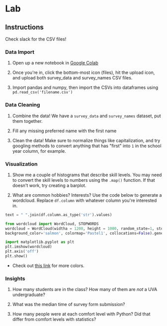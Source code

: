 # Lab


## Instructions

Check slack for the CSV files!

### Data Import

1. Open up a new notebook in [Google Colab](colab.research.google.com)

2. Once you're in, click the bottom-most icon (files), hit the upload icon, and upload both survey_data and survey_names CSV files.

3. Import pandas and numpy, then import the CSVs into dataframes using `pd.read_csv('filename.csv')`

### Data Cleaning

1. Combine the data! We have a `survey_data` and `survey_names` dataset, put them together.

2. Fill any missing preferred name with the first name

3. Clean the data! Make sure to normalize things like capitalization, and try googling methods to convert anything that has "first" into `1` in the school year column, for example.

### Visualization

1. Show me a couple of histograms that describe skill levels. You may need to convert the skill levels to numbers using the `.map()` function. If that doesn't work, try creating a barplot.

2. What are common hobbies? Interests? Use the code below to generate a wordcloud. Replace `df.column` with whatever column you're interested in.

```python 
text = " ".join(df.column.as_type('str').values)

from wordcloud import WordCloud, STOPWORDS
wordcloud = WordCloud(widtha = 1200, height = 1000, random_state=1, stopwords = STOPWORDS,
background_color='salmon', colormap='Pastel1', collocations=False).generate(text)

import matplotlib.pyplot as plt
plt.imshow(wordcloud) 
plt.axis('off')
plt.show()
```

- Check out [this link](http://www.science.smith.edu/dftwiki/index.php/Color_Charts_for_TKinter) for more colors.

### Insights

1. How many students are in the class? How many of them are *not* a UVA undergraduate?

2. What was the median time of survey form submission?

3. How many people were at each comfort level with Python? Did that differ from comfort levels with statistics?
